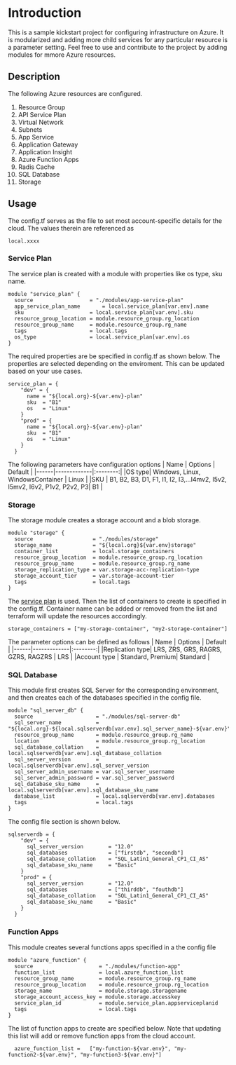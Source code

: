 # Introduction #
This is a sample kickstart project for configuring infrastructure on Azure. It is modularized and adding more child services for any particular resource is a parameter setting. Feel free to use and contribute to the project by adding modules for mmore Azure resources.

## Description ##
The following Azure resources are configured.

1. Resource Group
2. API Service Plan
3. Virtual Network
4. Subnets
5. App Service
6. Application Gateway
7. Application Insight
8. Azure Function Apps
9. Radis Cache
10. SQL Database
11. Storage

## Usage ##
The config.tf serves as the file to set most account-specific details for the cloud. The values therein are referenced as
```
local.xxxx
```
### Service Plan ###
The service plan is created with a module with properties like os type, sku name.

```
module "service_plan" {
  source                  = "./modules/app-service-plan"
  app_service_plan_name       = local.service_plan[var.env].name
  sku                     = local.service_plan[var.env].sku
  resource_group_location = module.resource_group.rg_location
  resource_group_name     = module.resource_group.rg_name
  tags                    = local.tags
  os_type                 = local.service_plan[var.env].os
}

```
The required properties are be specified in config.tf as shown below. The properties are selected depending on the enviroment. This can be updated based on your use cases.
```
service_plan = {
    "dev" = {
      name = "${local.org}-${var.env}-plan"
      sku  = "B1"
      os   = "Linux"
    }
    "prod" = {
      name = "${local.org}-${var.env}-plan"
      sku  = "B1"
      os   = "Linux"
    }
  }
```
The following parameters have configuration options
| Name | Options |  Default |
|------|-------------|:--------:|
|OS type| Windows, Linux, WindowsContainer | Linux |
|SKU | B1, B2, B3, D1, F1, I1, I2, I3,...I4mv2, I5v2, I5mv2, I6v2, P1v2, P2v2, P3| B1 |

### Storage ###
The storage module creates a storage account and a blob storage.

```
module "storage" {
  source                   = "./modules/storage"
  storage_name             = "${local.org}${var.env}storage"
  container_list           = local.storage_containers
  resource_group_location  = module.resource_group.rg_location
  resource_group_name      = module.resource_group.rg_name
  storage_replication_type = var.storage-acc-replication-type
  storage_account_tier     = var.storage-account-tier
  tags                     = local.tags
}
```
The <a href="#service-plan">service plan</a> is used. Then the list of containers to create is specified in the config.tf. Container name can be added or removed from the list and terraform will update the resources accordingly.

```
storage_containers = ["my-storage-container", "my2-storage-container"] 
```
The parameter options can be defined as follows
| Name | Options |  Default |
|------|-------------|:--------:|
|Replication type| LRS, ZRS, GRS, RAGRS, GZRS, RAGZRS | LRS |
|Account type | Standard, Premium| Standard |

### SQL Database ###
This module first creates SQL Server for the corresponding environment, and then creates each of the databases specified in the config file. 

```
module "sql_server_db" {
  source                    = "./modules/sql-server-db"
  sql_server_name           = "${local.org}-${local.sqlserverdb[var.env].sql_server_name}-${var.env}"
  resource_group_name       = module.resource_group.rg_name
  location                  = module.resource_group.rg_location
  sql_database_collation    = local.sqlserverdb[var.env].sql_database_collation
  sql_server_version        = local.sqlserverdb[var.env].sql_server_version
  sql_server_admin_username = var.sql_server_username
  sql_server_admin_password = var.sql_server_password
  sql_database_sku_name     = local.sqlserverdb[var.env].sql_database_sku_name
  database_list             = local.sqlserverdb[var.env].databases
  tags                      = local.tags
}
```
The config file section is shown below. 
```
sqlserverdb = {
    "dev" = {
      sql_server_version        = "12.0"
      sql_databases             = ["firstdb", "secondb"]
      sql_database_collation    = "SQL_Latin1_General_CP1_CI_AS"
      sql_database_sku_name     = "Basic"
    }
    "prod" = {
      sql_server_version        = "12.0"
      sql_databases             = ["thirddb", "fouthdb"]
      sql_database_collation    = "SQL_Latin1_General_CP1_CI_AS"
      sql_database_sku_name     = "Basic"
    }
  }

```

### Function Apps ###
This module creates several functions apps specified in a the config file
```
module "azure_function" {
  source                     = "./modules/function-app"
  function_list              = local.azure_function_list
  resource_group_name        = module.resource_group.rg_name
  resource_group_location    = module.resource_group.rg_location
  storage_name               = module.storage.storagename
  storage_account_access_key = module.storage.accesskey
  service_plan_id            = module.service_plan.appserviceplanid
  tags                       = local.tags
}

````

The list of function apps to create are specified below. Note that updating this list will add or remove function apps from the cloud account.
```
  azure_function_list =   ["my-function-${var.env}", "my-function2-${var.env}", "my-function3-${var.env}"]
```
